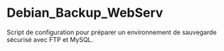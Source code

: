 # Debian_Backup_WebServ
Script de configuration pour préparer un environnement de sauvegarde sécurisé avec FTP et MySQL.
